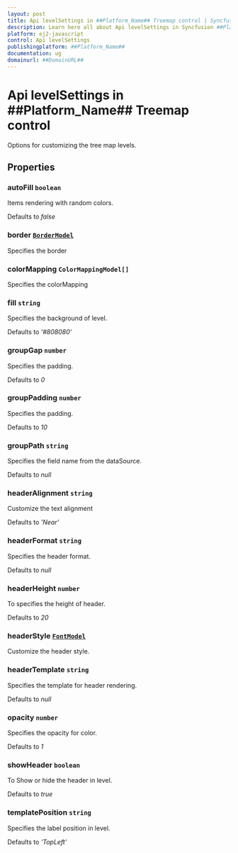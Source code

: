 ```yaml
---
layout: post
title: Api levelSettings in ##Platform_Name## Treemap control | Syncfusion
description: Learn here all about Api levelSettings in Syncfusion ##Platform_Name## Treemap control of Syncfusion Essential JS 2 and more.
platform: ej2-javascript
control: Api levelSettings 
publishingplatform: ##Platform_Name##
documentation: ug
domainurl: ##DomainURL##
---
```


# Api levelSettings in ##Platform_Name## Treemap control

Options for customizing the tree map levels.

## Properties

### autoFill `boolean`

Items rendering with random colors.

Defaults to *false*

### border [`BorderModel`](./api-borderModel.html)

Specifies the border

### colorMapping `ColorMappingModel[]`

Specifies the colorMapping

### fill `string`

Specifies the background of level.

Defaults to *'#808080'*

### groupGap `number`

Specifies the padding.

Defaults to *0*

### groupPadding `number`

Specifies the padding.

Defaults to *10*

### groupPath `string`

Specifies the field name from the dataSource.

Defaults to *null*

### headerAlignment `string`

Customize the text alignment

Defaults to *'Near'*

### headerFormat `string`

Specifies the header format.

Defaults to *null*

### headerHeight `number`

To specifies the height of header.

Defaults to *20*

### headerStyle [`FontModel`](./api-fontModel.html)

Customize the header style.

### headerTemplate `string`

Specifies the template for header rendering.

Defaults to *null*

### opacity `number`

Specifies the opacity for color.

Defaults to *1*

### showHeader `boolean`

To Show or hide the header in level.

Defaults to *true*

### templatePosition `string`

Specifies the label position in level.

Defaults to *'TopLeft'*
